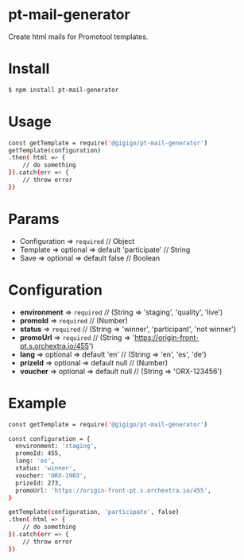 # pt-mail-generator

Create html mails for Promotool templates.

# Install

```sh
$ npm install pt-mail-generator
```

# Usage

```sh
const getTemplate = require('@gigigo/pt-mail-generator')
getTemplate(configuration)
.then( html => {
    // do something
}).catch(err => {
    // throw error
})
```

# Params

* Configuration => `required` // Object
* Template => optional => default 'participate' // String
* Save => optional => default false // Boolean

# Configuration

* **environment** => `required` // (String => 'staging', 'quality', 'live')
* **promoId** => `required` // (Number)
* **status** => `required` // (String => 'winner', 'participant', 'not winner')
* **promoUrl** => `required` // (String => 'https://origin-front-pt.s.orchextra.io/455')
* **lang** => optional => default 'en' // (String => 'en', 'es', 'de')
* **prizeId** => optional => default null // (Number)
* **voucher** => optional => default null // (String => 'ORX-123456')

# Example

```sh
const getTemplate = require('@gigigo/pt-mail-generator')

const configuration = {
  environment: 'staging',
  promoId: 455,
  lang: 'es',
  status: 'winner',
  voucher: 'ORX-1903',
  prizeId: 273,
  promoUrl: 'https://origin-front-pt.s.orchextra.io/455',
}

getTemplate(configuration, 'participate', false)
.then( html => {
    // do something
}).catch(err => {
    // throw error
})
```
